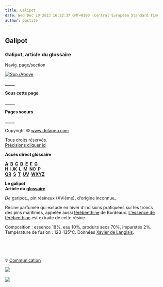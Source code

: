 ```yaml
---
title: Galipot
date: Wed Dec 20 2023 16:32:37 GMT+0100 (Central European Standard Time)
author: postite
---
```


## Galipot
### Galipot, article du glossaire
 Navig. page/section

[![Sup./Above](_derived/up_cmp_themenoir010_up.gif)](g.html)

\_\_\_\_\_

**Sous cette page**

\_\_\_\_\_

**Pages soeurs**

\_\_\_\_\_

Copyright © www.dotapea.com

Tous droits réservés.  
[Précisions cliquer ici](droitscopie.html)

**Accès direct glossaire**

**[A](a.html)  [B](b.html)  [C](c.html)  [D](d.html)  [E](e.html)  [F](f.html)  [G](g.html)  
[H](h.html)  [IJK](ijk.html)  [L](l.html)  [M](m.html)  [NO](no.html)  [P](p.html)  
[QR](qr.html)  [S](s.html)  [T](t.html)  [UV](uv.html)  [WXYZ](wxyz.html)**

**Le galipot  
Article du [glossaire](glossaire.html)**

_De_ garipot_, pin résineux (XVIème), d'origine inconnue_

Résine parfumée qui exsude en hiver d'incisions pratiquées sur les troncs des pins maritimes, appelée aussi [térébenthine](terebenthine.html) de Bordeaux. [L'essence de térébenthine](essences.html#essencedeterebenthine) est extraite de cette résine.

Composition : essence 18%, eau 10%, produits secs 70%, impuretés 2%. Température de fusion : 120-135°C. Données [Xavier de Langlais](livres.html#langlais).



 

 ![](images/transparent122x1.gif)

![](images/flechebas.gif) [Communication](http://www.artrealite.com/annonceurs.htm) 

[![](https://cbonvin.fr/sites/regie.artrealite.com/visuels/campagne1.png)](index-2.html#20131014)

![](https://cbonvin.fr/sites/regie.artrealite.com/visuels/campagne2.png)